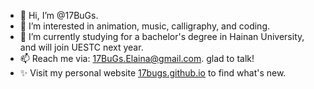 - 👋 Hi, I’m @17BuGs.
- 👀 I’m interested in animation, music, calligraphy, and coding.
- 🌱 I’m currently studying for a bachelor's degree in Hainan University, and will join UESTC next year.
- 📫 Reach me via: 17BuGs.Elaina@gmail.com. glad to talk!
- ✨ Visit my personal website [17bugs.github.io](https://17bugs.github.io/) to find what's new.

<!---
17BuGs/17BuGs is a ✨ special ✨ repository because its `README.md` (this file) appears on your GitHub profile.
You can click the Preview link to take a look at your changes.
--->
